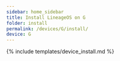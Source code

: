 ```yaml
---
sidebar: home_sidebar
title: Install LineageOS on G
folder: install
permalink: /devices/G/install/
device: G
---
```

{% include templates/device_install.md %}

